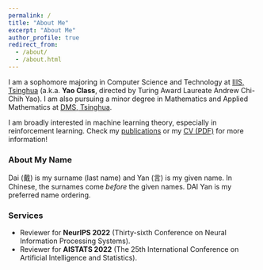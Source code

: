 ```yaml
---
permalink: /
title: "About Me"
excerpt: "About Me"
author_profile: true
redirect_from: 
  - /about/
  - /about.html
---
```


I am a sophomore majoring in Computer Science and Technology at [IIIS, Tsinghua](https://iiis.tsinghua.edu.cn/en/) (a.k.a. **Yao Class**, directed by Turing Award Laureate Andrew Chi-Chih Yao). I am also pursuing a minor degree in Mathematics and Applied Mathematics at [DMS, Tsinghua](https://www.math.tsinghua.edu.cn/).

I am broadly interested in machine learning theory, especially in reinforcement learning. Check my [publications](publications) or my [CV (PDF)](CV.pdf) for more information!

### About My Name
Dai (戴) is my surname (last name) and Yan (言) is my given name. In Chinese, the surnames come *before* the given names. DAI Yan is my preferred name ordering.

### Services
* Reviewer for **NeurIPS 2022** (Thirty-sixth Conference on Neural Information Processing Systems).
* Reviewer for **AISTATS 2022** (The 25th International Conference on Artificial Intelligence and Statistics).
